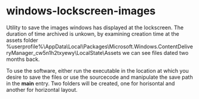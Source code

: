 # windows-lockscreen-images

Utility to save the images windows has displayed at the lockscreen.
The duration of time archived is unkown, by examining creation time at the assets folder %userprofile%\AppData\Local\Packages\Microsoft.Windows.ContentDeliveryManager_cw5n1h2txyewy\LocalState\Assets
we can see files dated two months back.

To use the software, either run the executable in the location at which you desire to save the files or use the sourcecode and manipulate the save path in the __main__ entry.
Two folders will be created, one for horisontal and another for horizontal layout.
